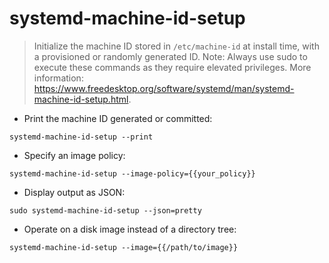 # systemd-machine-id-setup

> Initialize the machine ID stored in `/etc/machine-id` at install time, with a provisioned or randomly generated ID.
> Note: Always use sudo to execute these commands as they require elevated privileges.
> More information: <https://www.freedesktop.org/software/systemd/man/systemd-machine-id-setup.html>.

- Print the machine ID generated or committed:

`systemd-machine-id-setup --print`

- Specify an image policy:

`systemd-machine-id-setup --image-policy={{your_policy}}`

- Display output as JSON:

`sudo systemd-machine-id-setup --json=pretty`

- Operate on a disk image instead of a directory tree:

`systemd-machine-id-setup --image={{/path/to/image}}`
